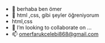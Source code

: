 - 👋 berhaba ben ömer 
- 👀 html ,css, gibi şeyler öğreniyorum
- html,css
- 💞️ I’m looking to collaborate on ...
- 📫 omerfarukcelebi868@gmail.com

<!---
aaaakifff/aaaakifff is a ✨ special ✨ repository because its `README.md` (this file) appears on your GitHub profile.
You can click the Preview link to take a look at your changes.
--->
